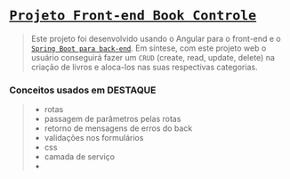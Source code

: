 # [`Projeto Front-end Book Controle`](https://github.com/jcarloscody/springboot_bookcontole)


> Este projeto foi desenvolvido usando o Angular para o front-end e o [`Spring Boot para back-end`](https://github.com/jcarloscody/springboot_bookcontole). Em síntese, com este projeto web o usuário conseguirá fazer um `CRUD` (create, read, update, delete) na criação de livros e aloca-los nas suas respectivas categorias. 

### Conceitos usados em DESTAQUE
> - rotas
> - passagem de parâmetros pelas rotas
> - retorno de mensagens de erros do back
> - validações nos formulários
> - css
> - camada de serviço
> -



